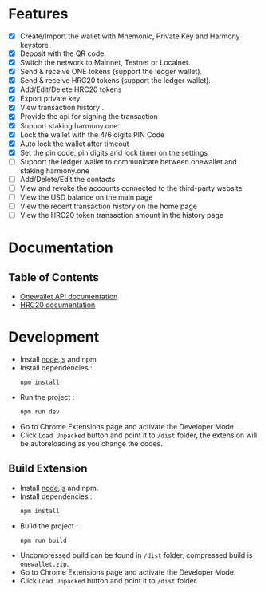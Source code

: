# Features

- [x] Create/Import the wallet with Mnemonic, Private Key and Harmony keystore
- [x] Deposit with the QR code.
- [x] Switch the network to Mainnet, Testnet or Localnet.
- [x] Send & receive ONE tokens (support the ledger wallet).
- [x] Send & receive HRC20 tokens (support the ledger wallet).
- [x] Add/Edit/Delete HRC20 tokens
- [x] Export private key
- [x] View transaction history .
- [x] Provide the api for signing the transaction
- [x] Support staking.harmony.one
- [x] Lock the wallet with the 4/6 digits PIN Code
- [x] Auto lock the wallet after timeout
- [x] Set the pin code, pin digits and lock timer on the settings
- [ ] Support the ledger wallet to communicate between onewallet and staking.harmony.one
- [ ] Add/Delete/Edit the contacts
- [ ] View and revoke the accounts connected to the third-party website
- [ ] View the USD balance on the main page
- [ ] View the recent transaction history on the home page
- [ ] View the HRC20 token transaction amount in the history page

# Documentation

## Table of Contents

- [Onewallet API documentation](/readme/api.md)
- [HRC20 documentation](/readme/hrc20.md)

# Development

- Install [node.js](https://nodejs.org/) and npm
- Install dependencies :
  ```
  npm install
  ```
- Run the project :
  ```
  npm run dev
  ```
- Go to Chrome Extensions page and activate the Developer Mode.
- Click `Load Unpacked` button and point it to `/dist` folder, the extension will be autoreloading as you change the codes.

## Build Extension

- Install [node.js](https://nodejs.org/) and npm.
- Install dependencies :
  ```
  npm install
  ```
- Build the project :
  ```
  npm run build
  ```
- Uncompressed build can be found in `/dist` folder, compressed build is `onewallet.zip`.
- Go to Chrome Extensions page and activate the Developer Mode.
- Click `Load Unpacked` button and point it to `/dist` folder.

